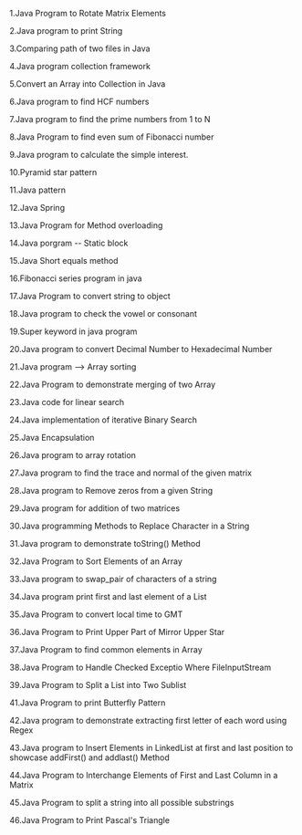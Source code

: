 1.Java Program to Rotate Matrix Elements

2.Java program to print String 

3.Comparing path of two files in Java

4.Java program collection framework

5.Convert an Array into Collection in Java

6.Java program to find HCF numbers 

7.Java program to find the prime numbers  from 1 to N

8.Java Program to find even sum of Fibonacci number

9.Java program to calculate the simple interest.
  
10.Pyramid star pattern

11.Java pattern 

12.Java Spring

13.Java Program for Method overloading

14.Java porgram -- Static block

15.Java Short equals method

16.Fibonacci series program in java

17.Java Program to convert string to object   

18.Java program to check the vowel or consonant 

19.Super keyword in java program

20.Java program to convert Decimal Number to Hexadecimal Number

21.Java program --> Array sorting

22.Java Program to demonstrate merging of two Array
 
23.Java code for linear search

24.Java implementation of iterative Binary Search 

25.Java Encapsulation

26.Java program to array rotation

27.Java program to find the trace and normal of the given matrix

28.Java program to Remove zeros from a given String

29.Java program for addition of two matrices
 
30.Java programming Methods to Replace Character in a String

31.Java program to demonstrate toString() Method

32.Java Program to Sort Elements of an Array 

33.Java program to swap_pair of characters of a string

34.Java program print first and last element of a List 

35.Java Program to convert local time to GMT

36.Java Program to Print Upper Part of Mirror Upper Star

37.Java Program to find common elements in Array

38.Java Program to Handle Checked Exceptio Where FileInputStream 

39.Java Program to Split a List into Two Sublist  

41.Java Program to print Butterfly Pattern

42.Java program to demonstrate extracting first letter of each word using Regex 
  
43.Java program to Insert Elements in LinkedList at first and last position to showcase addFirst() and addlast() Method

44.Java Program to Interchange Elements of First and Last Column in a Matrix

45.Java Program to split a string into all possible substrings  

46.Java Program to Print Pascal's Triangle  